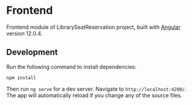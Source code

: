 # Frontend

Frontend module of LibrarySeatReservation project, built with [Angular](https://angular.io) version 12.0.4.

## Development

Run the following command to install dependencies:

```
npm install
```

Then run `ng serve` for a dev server. Navigate to `http://localhost:4200/`. The app will automatically reload if you
change any of the source files.
